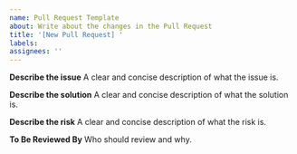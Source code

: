 ```yaml
---
name: Pull Request Template
about: Write about the changes in the Pull Request
title: '[New Pull Request] '
labels:
assignees: ''
---
```


**Describe the issue**
A clear and concise description of what the issue is.

**Describe the solution**
A clear and concise description of what the solution is.

**Describe the risk**
A clear and concise description of what the risk is.

**To Be Reviewed By**
Who should review and why.
